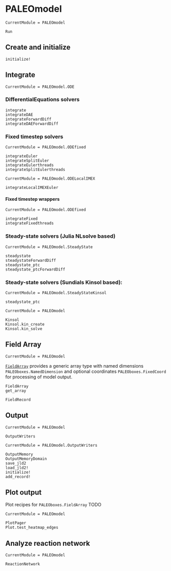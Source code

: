 

# PALEOmodel

```@meta
CurrentModule = PALEOmodel
```
```@docs
Run
```
## Create and initialize
```@docs
initialize!
```


## Integrate
```@meta
CurrentModule = PALEOmodel.ODE
```
### DifferentialEquations solvers
```@docs
integrate
integrateDAE
integrateForwardDiff
integrateDAEForwardDiff
```
### Fixed timestep solvers
```@meta
CurrentModule = PALEOmodel.ODEfixed
```
```@docs
integrateEuler
integrateSplitEuler
integrateEulerthreads
integrateSplitEulerthreads
```
```@meta
CurrentModule = PALEOmodel.ODELocalIMEX
```
```@docs
integrateLocalIMEXEuler
```
#### Fixed timestep wrappers

```@meta
CurrentModule = PALEOmodel.ODEfixed
```
```@docs
integrateFixed
integrateFixedthreads
```

### Steady-state solvers (Julia NLsolve based)
```@meta
CurrentModule = PALEOmodel.SteadyState
```
```@docs
steadystate
steadystateForwardDiff
steadystate_ptc
steadystate_ptcForwardDiff
```

### Steady-state solvers (Sundials Kinsol based):
```@meta
CurrentModule = PALEOmodel.SteadyStateKinsol
```
```@docs
steadystate_ptc
```
```@meta
CurrentModule = PALEOmodel
```
```@docs
Kinsol
Kinsol.kin_create
Kinsol.kin_solve
```

## Field Array

```@meta
CurrentModule = PALEOmodel
```
[`FieldArray`](@ref) provides a generic array type with named dimensions `PALEOboxes.NamedDimension` and optional coordinates `PALEOboxes.FixedCoord` for processing of model output.

```@docs
FieldArray
get_array
```

```@docs
FieldRecord
```

## Output
```@meta
CurrentModule = PALEOmodel
```
```@docs
OutputWriters
```
```@meta
CurrentModule = PALEOmodel.OutputWriters
```
```@docs
OutputMemory
OutputMemoryDomain
save_jld2
load_jld2!
initialize!
add_record!
```

## Plot output

Plot recipes for `PALEOboxes.FieldArray` TODO

```@meta
CurrentModule = PALEOmodel
```
```@docs
PlotPager
Plot.test_heatmap_edges
```
## Analyze reaction network
```@meta
CurrentModule = PALEOmodel
```
```@docs
ReactionNetwork
```
